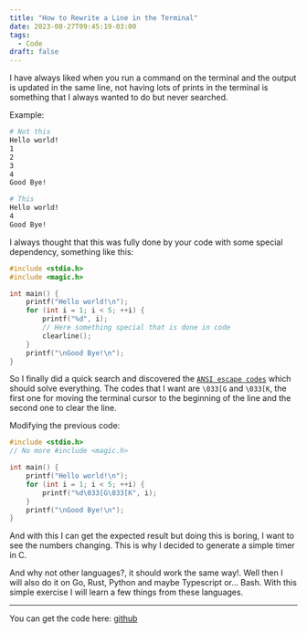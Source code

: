 ```yaml
---
title: "How to Rewrite a Line in the Terminal"
date: 2023-08-27T09:45:19-03:00
tags:
  - Code
draft: false
---
```


I have always liked when you run a command on the terminal and the output is updated in the same line, not having lots of prints in the terminal is something that I always wanted to do but never searched.

Example:
```bash
# Not this
Hello world!
1
2
3
4
Good Bye!

# This
Hello world!
4
Good Bye!
```

I always thought that this was fully done by your code with some special dependency, something like this:
```C
#include <stdio.h>
#include <magic.h>

int main() {
	printf("Hello world!\n");
	for (int i = 1; i < 5; ++i) {
		printf("%d", i);
		// Here something special that is done in code
		clearline();
	}
	printf("\nGood Bye!\n");
}
```

So I finally did a quick search and discovered the [`ANSI escape codes`](https://en.wikipedia.org/wiki/ANSI_escape_code) which should solve everything. The codes that I want are `\033[G` and `\033[K`, the first one for moving the terminal cursor to the beginning of the line and the second one to clear the line.

Modifying the previous code:
```C
#include <stdio.h>
// No more #include <magic.h>

int main() {
	printf("Hello world!\n");
	for (int i = 1; i < 5; ++i) {
		printf("%d\033[G\033[K", i);
	}
	printf("\nGood Bye!\n");
}
```

And with this I can get the expected result but doing this is boring, I want to see the numbers changing. This is why I decided to generate a simple timer in C.

And why not other languages?, it should work the same way!. Well then I will also do it on Go, Rust, Python and maybe Typescript or... Bash. With this simple exercise I will learn a few things from these languages.

---
You can get the code here: [github](https://github.com/Leonardo-de-Requesens/Timer)

